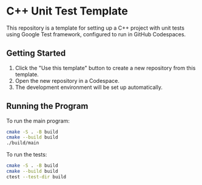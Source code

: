 # C++ Unit Test Template

This repository is a template for setting up a C++ project with unit tests using Google Test framework, configured to run in GitHub Codespaces.

## Getting Started

1. Click the "Use this template" button to create a new repository from this template.
2. Open the new repository in a Codespace.
3. The development environment will be set up automatically.

## Running the Program

To run the main program:
```sh
cmake -S . -B build
cmake --build build
./build/main
```

To run the tests:
```sh
cmake -S . -B build
cmake --build build
ctest --test-dir build
```